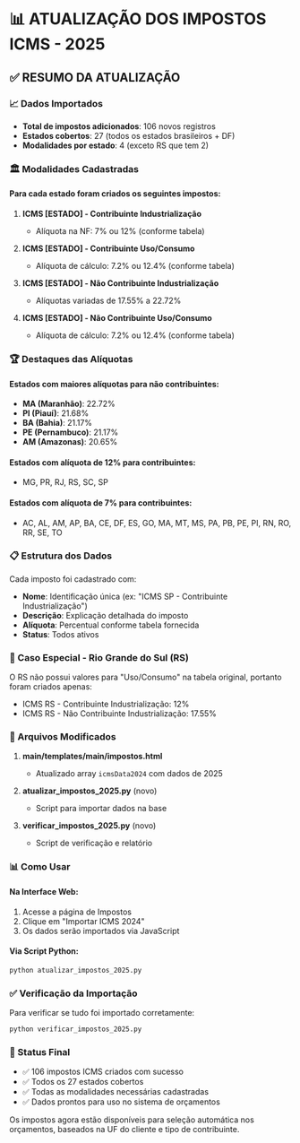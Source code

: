 # 📊 ATUALIZAÇÃO DOS IMPOSTOS ICMS - 2025

## ✅ RESUMO DA ATUALIZAÇÃO

### 📈 Dados Importados
- **Total de impostos adicionados**: 106 novos registros
- **Estados cobertos**: 27 (todos os estados brasileiros + DF)
- **Modalidades por estado**: 4 (exceto RS que tem 2)

### 🏛️ Modalidades Cadastradas

#### Para cada estado foram criados os seguintes impostos:

1. **ICMS [ESTADO] - Contribuinte Industrialização**
   - Alíquota na NF: 7% ou 12% (conforme tabela)
   
2. **ICMS [ESTADO] - Contribuinte Uso/Consumo**  
   - Alíquota de cálculo: 7.2% ou 12.4% (conforme tabela)
   
3. **ICMS [ESTADO] - Não Contribuinte Industrialização**
   - Alíquotas variadas de 17.55% a 22.72%
   
4. **ICMS [ESTADO] - Não Contribuinte Uso/Consumo**
   - Alíquota de cálculo: 7.2% ou 12.4% (conforme tabela)

### 🏆 Destaques das Alíquotas

#### Estados com maiores alíquotas para não contribuintes:
- **MA (Maranhão)**: 22.72%
- **PI (Piauí)**: 21.68%
- **BA (Bahia)**: 21.17%
- **PE (Pernambuco)**: 21.17%
- **AM (Amazonas)**: 20.65%

#### Estados com alíquota de 12% para contribuintes:
- MG, PR, RJ, RS, SC, SP

#### Estados com alíquota de 7% para contribuintes:
- AC, AL, AM, AP, BA, CE, DF, ES, GO, MA, MT, MS, PA, PB, PE, PI, RN, RO, RR, SE, TO

### 📋 Estrutura dos Dados

Cada imposto foi cadastrado com:
- **Nome**: Identificação única (ex: "ICMS SP - Contribuinte Industrialização")
- **Descrição**: Explicação detalhada do imposto
- **Alíquota**: Percentual conforme tabela fornecida
- **Status**: Todos ativos

### 🎯 Caso Especial - Rio Grande do Sul (RS)

O RS não possui valores para "Uso/Consumo" na tabela original, portanto foram criados apenas:
- ICMS RS - Contribuinte Industrialização: 12%
- ICMS RS - Não Contribuinte Industrialização: 17.55%

### 🔧 Arquivos Modificados

1. **main/templates/main/impostos.html**
   - Atualizado array `icmsData2024` com dados de 2025

2. **atualizar_impostos_2025.py** (novo)
   - Script para importar dados na base

3. **verificar_impostos_2025.py** (novo)
   - Script de verificação e relatório

### 📊 Como Usar

#### Na Interface Web:
1. Acesse a página de Impostos
2. Clique em "Importar ICMS 2024" 
3. Os dados serão importados via JavaScript

#### Via Script Python:
```bash
python atualizar_impostos_2025.py
```

### ✅ Verificação da Importação

Para verificar se tudo foi importado corretamente:
```bash
python verificar_impostos_2025.py
```

### 🎉 Status Final

- ✅ 106 impostos ICMS criados com sucesso
- ✅ Todos os 27 estados cobertos
- ✅ Todas as modalidades necessárias cadastradas
- ✅ Dados prontos para uso no sistema de orçamentos

Os impostos agora estão disponíveis para seleção automática nos orçamentos, baseados na UF do cliente e tipo de contribuinte.